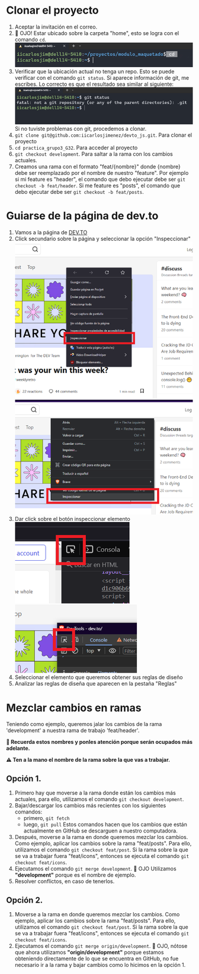 # Clonar el proyecto
1. Aceptar la invitación en el correo.
2. 🛑 OJO! Estar ubicado sobre la carpeta "home", esto se logra con el comando `cd`.<br>
![cd home](/img/.readme/cd-home.png)
3. Verificar que la ubicación actual no tenga un repo. Esto se puede verificar con el comando `git status`. Si aparece información de git, me escribes.
Lo correcto es que el resultado sea similar al siguiente:<br>
![git status](/img/.readme/git-status.png)
Si no tuviste problemas con git, procedemos a clonar.
4. `git clone git@github.com:iicarlosjimenez/devto_js.git`. Para clonar el proyecto
5. `cd practica_grupo3_G32`. Para acceder al proyecto
6. `git checkout development`. Para saltar a la rama con los cambios actuales.
7. Creamos una rama con el formato "feat/{nombre}" donde {nombre} debe ser reemplazado por el nombre de nuestro "feature". 
Por ejemplo si mi feature es "header", el comando que debo ejecutar debe ser `git checkout -b feat/header`. Si me feature es "posts", el comando que debo ejecutar debe ser `git checkout -b feat/posts`.

# Guiarse de la página de dev.to
1. Vamos a la página de [DEV.TO](https://dev.to)
1. Click secundario sobre la página y seleccionar la opción "Inspeccionar"<br>
![inspeccionar](/img/.readme/inspeccionar-firefox.png)
![inspeccionar](/img/.readme/inspeccionar-chrome.png)
1. Dar click sobre el botón inspeccionar elemento<br>
![inspeccionar](/img/.readme/btn-inspeccionar-firefox.png)<br>
![inspeccionar](/img/.readme/btn-inspeccionar-chrome.png)
1. Seleccionar el elemento que queremos obtener sus reglas de diseño
1. Analizar las reglas de diseña que aparecen en la pestaña "Reglas"

# Mezclar cambios en ramas

<p>Teniendo como ejemplo, queremos jalar los cambios de la rama 'development' a nuestra rama de trabajo 'feat/header'.</p>
<p><b>🛑 Recuerda estos nombres y ponles atención porque serán ocupados más adelante.</b></p>
<p><b>⚠️ Ten a la mano el nombre de la rama sobre la que vas a trabajar.</b></p>

## Opción 1.
1. Primero hay que moverse a la rama donde están los cambios más actuales, para ello, utilizamos el comando `git checkout development`. 
2. Bajar/descargar los cambios más recientes con los siguientes comandos:
      - primero, `git fetch`
      - luego, `git pull`
   Estos comandos hacen que los cambios que están actualmente en GitHub se descarguen a nuestro computadora.
3. Después, moverse a la rama en donde queremos mezclar los cambios. Como ejemplo, aplicar los cambios sobre la rama "feat/posts". Para ello, utilizamos el comando `git checkout feat/post`. Si la rama sobre la que se va a trabajar fuera "feat/icons", entonces se ejecuta el comando `git checkout feat/icons`.
4. Ejecutamos el comando `git merge development`. 🛑 OJO Utilizamos <b>"development"</b> porque es el nombre de ejemplo.
5. Resolver conflictos, en caso de tenerlos.

## Opción 2.
1. Moverse a la rama en donde queremos mezclar los cambios. Como ejemplo, aplicar los cambios sobre la rama "feat/posts". Para ello, utilizamos el comando `git checkout feat/post`. Si la rama sobre la que se va a trabajar fuera "feat/icons", entonces se ejecuta el comando `git checkout feat/icons`.
4. Ejecutamos el comando `git merge origin/development`. 🛑 OJO, nótose que ahora utilizamos <b>"origin/development"</b> porque estamos obteniendo directamente de lo que se encuentra en GitHub, no fue necesario ir a la rama y bajar cambios como lo hicimos en la opción 1.
